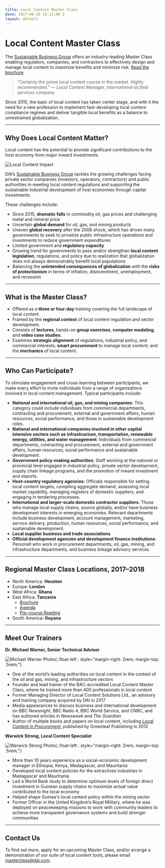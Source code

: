 ```yaml
---
title: Local Content Master Class
date: 2017-06-19 15:11:00 Z
layout: default
---
```


# Local Content Master Class

The [Sustainable Business Group](/our-work/solutions/sustainable-business) offers an industry-leading Master Class enabling regulators, companies, and contractors to effectively design and manage local content to maximize benefits and minimize risk. [Read the brochure](/uploads/lcmc-final.pdf). 

> “Certainly the prime local content course in the market. Highly recommended.” — *Local Content Manager, International oil field services company*

Since 2015, the topic of local content has taken center stage, and with it the need for a new profession to implement fast-developing local content compliance regimes and deliver tangible local benefits as a balance to unrestrained globalization.

<hr>

## Why Does Local Content Matter?

Local content has the potential to provide significant contributions to the host economy from major inward investments.

![Local Content Impact](/uploads/local-impact-chart.jpg)

DAI’s [Sustainable Business Group](/our-work/solutions/sustainable-business) tackles the growing challenges facing private sector companies (investors, operators, contractors) and public authorities in meeting local content regulations and supporting the sustainable industrial development of host economies through capital investments.

These challenges include:

* Since 2015, **dramatic falls** in commodity oil, gas prices and challenging metal and mineral price
* Uncertain **global demand** for oil, gas, and mining products
* Uneven **global recovery** after the 2008 shock, which has driven many governments to seek to privatize public infrastructure operations and investments to reduce government expenditures
* Limited government and **regulatory capacity**
* Growing trend for governments to pass and/or strengthen **local content legislation**, regulations, and policy due to realization that globalization does not always demonstrably benefit local populations
* Balancing the **unintended consequences of globalization** with the **risks of protectionism** in terms of inflation, disinvestment, unemployment, and recession

<hr>

## What is the Master Class?

* Offered as a **three or four-day** training covering the full landscape of local content.
* Framed by the **regional context** of local content regulation and sector development.
* Consists of **lectures**, hands-on **group exercises**, **computer modeling**, and **video case studies**.
* Examines **strategic alignment** of regulations, industrial policy, and commercial interests; **smart procurement** to manage local content; and the **mechanics** of local content.

<hr>

## Who Can Participate?

To stimulate engagement and cross-learning between participants, we make every effort to invite individuals from a range of organizations involved in local content management. Typical participants include:

* **National and international oil, gas, and mining companies**: This category could include individuals from commercial departments, contracting and procurement, external and government affairs, human resources, social performance, and those in sustainable development roles.
* **National and international companies involved in other capital intensive sectors such as infrastructure, transportation, renewable energy, utilities, and water management**: Individuals from commercial departments, contracting and procurement, external and government affairs, human resources, social performance and sustainable development.
* **Government policy-making authorities**: Staff working at the national or provincial level engaged in industrial policy, private sector development, supply chain linkage programs, and the promotion of inward investment and exports.
* **Host-country regulatory agencies**: Officials responsible for setting local content targets, compiling aggregate demand, assessing local market capability, managing registers of domestic suppliers, and engaging in tendering processes.
* **International and larger-scale domestic contractor suppliers**: Those who manage local supply chains, source globally, and/or have business development interests in emerging economies. Relevant departments include business development, account management, marketing, service delivery, production, human resources, social performance, and sustainable development.
* **Local supplier business and trade associations**
* **Official development agencies and development finance institutions**: Personell who work in procurement departments, oil, gas, mining, and infrastructure departments, and business linkage advisory services.

<hr>

## Regional Master Class Locations, 2017–2018

* North America: **Houston**
* Europe: **London**
* West Africa: **Ghana**
* East Africa: **Tanzania**
  * [Brochure](/uploads/lcmc-tanzania-final.pdf)
  * [Agenda](/uploads/tanzania-agenda.pdf)
  * [Pre-course Reading](/uploads/tanzania-reading.pdf)
* South America: **Guyana**

<hr>

## Meet Our Trainers

**Dr. Michael Warner, Senior Technical Advisor**

![Michael Warner Photo](/uploads/warner.jpg){:.float-left : style="margin-right: 2rem; margin-top: .5rem;"}

* One of the world’s leading authorities on local content in the context of the oil and gas, mining, and infrastructure sectors
* Founder and lead trainer of the BAC-accredited Local Content Master Class, where he trained more than 400 professionals in local content
* Former Managing Director of Local Content Solutions Ltd., an advisory and training company acquired by DAI in 2017
* Media appearances to discuss business and international development on BBC _Newsnight_, BBC Radio 4, BBC World Service, and CNBC, and has authored articles in *Newsweek* and *The Guardian*
* Author of multiple books and papers on local content, including _[Local Content in Procurement](https://www.amazon.com/Local-Content-Procurement-Competitive-Industries/dp/1906093644)_, published by Greenleaf Publishing in 2012

**Warwick Strong, Local Content Specialist**

![Warwick Strong Photo](https://assetify-dai.com/experts/Slice.jpg){:.float-left : style="margin-right: 2rem; margin-top: .5rem;"}

* More than 10 years experience as a social-economic development manager in Ethiopia, Kenya, Madagascar, and Mauritania
* Developed local content policies for the extractives industries in Madagascar and Mauritania
* Led a World Bank study to determine optimum levels of foreign direct investment in Guinean supply chains to maximize actual value contributed to the local economy
* Helped shape Guinea's local content policy within the mining sector
* Former Officer in the United Kingdom’s Royal Military, where he was deployed on peacekeeping missions to work with community leaders to achieve more transparent governance systems and build stronger communities

<hr>

## Contact Us

To find out more, apply for an upcoming Master Class, and/or arrange a demonstration of our suite of local content tools, please email [masterclass@dai.com](mailto:masterclass@dai.com).
